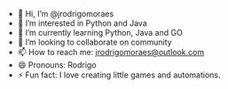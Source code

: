 - 👋 Hi, I’m @jrodrigomoraes
- 👀 I’m interested in Python and Java
- 🌱 I’m currently learning Python, Java and GO
- 💞️ I’m looking to collaborate on community
- 📫 How to reach me: jrodrigomoraes@outlook.com
- 😄 Pronouns: Rodrigo
- ⚡ Fun fact: I love creating little games and automations. 

<!---
jrodrigomoraes/jrodrigomoraes is a ✨ special ✨ repository because its `README.md` (this file) appears on your GitHub profile.
You can click the Preview link to take a look at your changes.
--->
